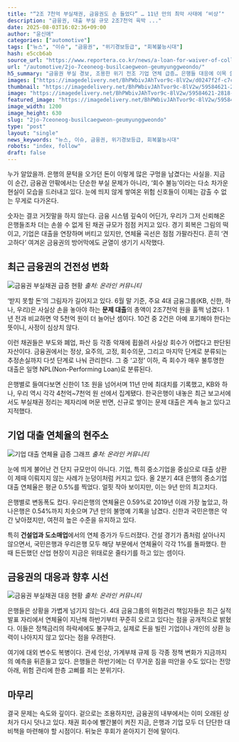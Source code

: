 ```yaml
---
title: "“2조 7천억 부실채권, 금융권도 손 들었다” … 11년 만의 최악 사태에 ‘비상’"
description: "금융권, 대출 부실 규모 2조7천억 육박 ..."
date: 2025-08-03T16:02:36+09:00
author: "윤신애"
categories: ["automotive"]
tags: ["뉴스", "이슈", "금융권", "위기경보등급", "회복불능시대"]
hash: e5ccb6ab
source_url: "https://www.reportera.co.kr/news/a-loan-for-waiver-of-collection/"
url: "/automotive/2jo-7ceoneog-busilcaegweon-geumyunggweondo/"
h5_summary: "금융권 부실 경보, 조용한 위기 전조 기업 연체 급증… 은행들 대응에 이목 쏠려"
images: ["https://imagedelivery.net/BhPWbivJAhTvor9c-8lV2w/d0247f2f-c7c1-4468-f9d8-dbdcfbcc4500/public", "https://imagedelivery.net/BhPWbivJAhTvor9c-8lV2w/59584621-2818-4adf-64f1-367103487000/public", "https://imagedelivery.net/BhPWbivJAhTvor9c-8lV2w/d46d4600-b566-4566-0a34-3f17df29e000/public", "https://imagedelivery.net/BhPWbivJAhTvor9c-8lV2w/90a294a7-de32-4a93-4a89-781a9d143f00/public"]
thumbnail: "https://imagedelivery.net/BhPWbivJAhTvor9c-8lV2w/59584621-2818-4adf-64f1-367103487000/public"
image: "https://imagedelivery.net/BhPWbivJAhTvor9c-8lV2w/59584621-2818-4adf-64f1-367103487000/public"
featured_image: "https://imagedelivery.net/BhPWbivJAhTvor9c-8lV2w/59584621-2818-4adf-64f1-367103487000/public"
image_width: 1200
image_height: 630
slug: "2jo-7ceoneog-busilcaegweon-geumyunggweondo"
type: "post"
layout: "single"
news_keywords: "뉴스, 이슈, 금융권, 위기경보등급, 회복불능시대"
robots: "index, follow"
draft: false
---
```


누가 알았을까. 은행의 문턱을 오가던 돈이 이렇게 많은 구멍을 남겼다는 사실을. 지금 이 순간, 금융권 안팎에서는 단순한 부실 문제가 아니라, ‘회수 불능’이라는 다소 차가운 현실이 모습을 드러내고 있다. 눈에 띄지 않게 쌓여온 위험 신호들이 이제는 감출 수 없는 무게로 다가온다.

숫자는 결코 거짓말을 하지 않는다. 금융 시스템 깊숙이 어딘가, 우리가 그저 신뢰해온 은행들조차 더는 손쓸 수 없게 된 채권 규모가 점점 커지고 있다. 경기 회복은 그림의 떡이고, 기업은 대출을 연장하며 버티고 있지만, 연체율 곡선은 점점 가팔라진다. 흔히 ‘견고하다’ 여겨온 금융권의 방어막에도 균열이 생기기 시작했다.

## 최근 금융권의 건전성 변화

![금융권 부실채권 급증 현황](https://imagedelivery.net/BhPWbivJAhTvor9c-8lV2w/90a294a7-de32-4a93-4a89-781a9d143f00/public)
*출처: 온라인 커뮤니티*


‘받지 못할 돈’의 그림자가 길어지고 있다. 6월 말 기준, 주요 4대 금융그룹(KB, 신한, 하나, 우리)은 사실상 손을 놓아야 하는 **문제 대출**의 총액이 2조7천억 원을 훌쩍 넘겼다. 1년 전과 비교하면 약 5천억 원이 더 늘어난 셈이다. 10건 중 2건은 아예 포기해야 한다는 뜻이니, 사정이 심상치 않다.

이런 채권들은 부도와 폐업, 파산 등 각종 악재에 휩쓸려 사실상 회수가 어렵다고 판단된 자산이다. 금융권에서는 정상, 요주의, 고정, 회수의문, 그리고 마지막 단계로 분류되는 추정손실까지 다섯 단계로 나눠 관리한다. 그 중 ‘고정’ 이하, 즉 회수가 매우 불투명한 대출은 일명 NPL(Non-Performing Loan)로 분류된다.

은행별로 들여다보면 신한이 1조 원을 넘어서며 11년 만에 최대치를 기록했고, KB와 하나, 우리 역시 각각 4천억~7천억 원 선에서 집계됐다. 한국은행이 내놓은 최근 보고서에서도 부실채권 정리는 제자리에 머문 반면, 신규로 쌓이는 문제 대출은 계속 늘고 있다고 지적했다.

## 기업 대출 연체율의 현주소

![기업 대출 연체율 급증 그래프](https://imagedelivery.net/BhPWbivJAhTvor9c-8lV2w/d46d4600-b566-4566-0a34-3f17df29e000/public)
*출처: 온라인 커뮤니티*


눈에 띄게 불어난 건 단지 규모만이 아니다. 기업, 특히 중소기업을 중심으로 대출 상환이 제때 이뤄지지 않는 사례가 눈덩이처럼 커지고 있다. 올 2분기 4대 은행의 중소기업 대출 연체율은 평균 0.5%를 찍었다. 얼핏 작아 보이지만, 이는 9년 만의 최고치다.

은행별로 변동폭도 컸다. 우리은행의 연체율은 0.59%로 2019년 이래 가장 높았고, 하나은행은 0.54%까지 치솟으며 7년 만의 불명예 기록을 남겼다. 신한과 국민은행은 약간 낮아졌지만, 여전히 높은 수준을 유지하고 있다.

특히 **건설업과 도소매업**에서의 연체 증가가 두드러졌다. 건설 경기가 좀처럼 살아나지 않으면서, 국민은행과 우리은행 모두 해당 부문에서 연체율이 각각 1%를 돌파했다. 한때 든든했던 산업 현장이 지금은 위태로운 줄타기를 하고 있는 셈이다.

## 금융권의 대응과 향후 시선

![금융권 부실채권 대응 현황](https://imagedelivery.net/BhPWbivJAhTvor9c-8lV2w/d0247f2f-c7c1-4468-f9d8-dbdcfbcc4500/public)
*출처: 온라인 커뮤니티*


은행들은 상황을 가볍게 넘기지 않는다. 4대 금융그룹의 위험관리 책임자들은 최근 실적 발표 자리에서 연체율이 지난해 하반기부터 꾸준히 오르고 있다는 점을 공개적으로 밝혔다. 이들은 정책금리의 하락세에도 불구하고, 실제로 돈을 빌린 기업이나 개인의 상환 능력이 나아지지 않고 있다는 점을 우려한다.

여기에 대외 변수도 복병이다. 관세 인상, 가계부채 규제 등 각종 정책 변화가 지금까지의 예측을 뒤흔들고 있다. 은행들은 하반기에는 더 무거운 짐을 떠안을 수도 있다는 전망 아래, 위험 관리에 한층 고삐를 죄는 분위기다.

## 마무리

결국 문제는 속도와 깊이다. 겉으로는 조용하지만, 금융권의 내부에서는 이미 오래된 상처가 다시 덧나고 있다. 채권 회수에 빨간불이 켜진 지금, 은행과 기업 모두 더 단단한 대비책을 마련해야 할 시점이다. 뒤늦은 후회가 쏟아지기 전에 말이다.
